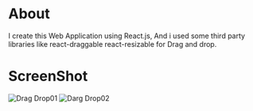 # About
I create this Web Application using React.js, 
And i used some third party libraries like react-draggable react-resizable for Drag and drop.

# ScreenShot
![Drag Drop01](https://github.com/user-attachments/assets/93feaa39-1793-40ec-833a-88ec08a6cfa7)
![Darg Drop02](https://github.com/user-attachments/assets/ed090bed-5e2a-4d67-a42e-0c45b4816440)

